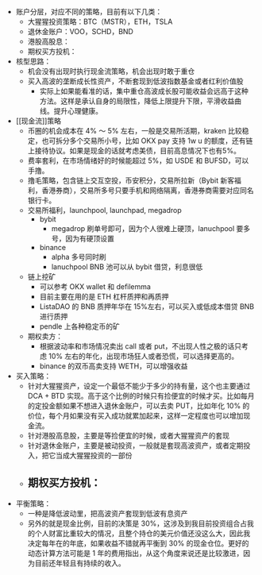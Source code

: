- 账户分层，对应不同的策略，目前有以下几类：
	- 大猩猩投资策略：BTC（MSTR），ETH，TSLA
	- 退休金账户：VOO，SCHD，BND
	- 港股高股息：
	- 期权买方投机：
- 核型思路：
	- 机会没有出现时执行现金流策略，机会出现时敢于重仓
	- 买入高波的垄断成长性资产，不断套现到低波指数基金或者红利价值股
		- 实际上如果能看准的话，集中重仓高波成长股可能收益会远高于这种方法。这样是承认自身的局限性，降低上限提升下限，平滑收益曲线。提升心理健康。
- [[现金流]]策略
	- 币圈的机会成本在 4% ～ 5% 左右，一般是交易所活期，kraken 比较稳定，也可拆分多个交易所小号，比如 OKX pay 支持 1w u 的额度，还有链上接待协议。如果是现金的话就考虑美债，目前高息情况下也有5%。
	- 费率套利，在市场情绪好的时候能超过 5%，如 USDE 和 BUFSD，可以手撸。
	- 撸毛策略，包含链上交互空投，币安积分，交易所拉新（Bybit 新客福利，香港券商），交易所多号只要手机和网络隔离，香港券商需要对应同名银行卡。
	- 交易所福利，launchpool, launchpad, megadrop
		- bybit
			- megadrop 刷单号即可，因为个人很难上硬顶，lanuchpool 要多号，因为有硬顶设置
		- binance
			- alpha 多号同时刷
			- lanuchpool BNB 池可以从 bybit 借贷，利息很低
	- 链上挖矿
		- 可以参考 OKX wallet 和 defilemma
		- 目前主要在用的是 ETH 杠杆质押和再质押
		- ListaDAO 的 BNB 质押年华在 15%左右，可以买入或低成本借贷 BNB 进行质押
		- pendle 上各种稳定币的矿
	- 期权卖方：
		- 根据波动率和市场情况卖出 call 或者 put，不出现人性之极的话只考虑 10% 左右的年化，出现市场狂人或者恐慌，可以选择更高的。
		- binance 的双币高卖支持 WETH，可以增强收益
- 买入策略：
	- 针对大猩猩资产，设定一个最低不能少于多少的持有量，这个也主要通过 DCA + BTD 实现。高于这个比例的时候只有捡便宜的时候才买。比如每月的定投金额如果不想进入退休金账户，可以去卖 PUT，比如年化 10% 的价位，每个月如果没有买入成功就累加起来，这样一定程度也可以增加现金流。
	- 针对港股高息股，主要是等捡便宜的时候，或者大猩猩资产的套现
	- 针对退休金账户，主要是被动投资，一般就是套现高波资产，或者定期投入，把它当成大猩猩投资的一部份
	- 期权买方投机：
		-
- 平衡策略：
	- 一种是降低波动里，把高波资产套现到低波有息资产
	- 另外的就是现金比例，目前的决策是 30%，这涉及到我目前投资组合占我的个人财富比重较大的情况，且整个持仓的美元价值还没这么大，因此我决定每年在的年底，如果收益不错就再平衡到 30% 的现金仓位。更好的动态计算方法可能是 1 年的费用指出，从这个角度来说还是比较激进，因为目前还年轻且有持续的收入。